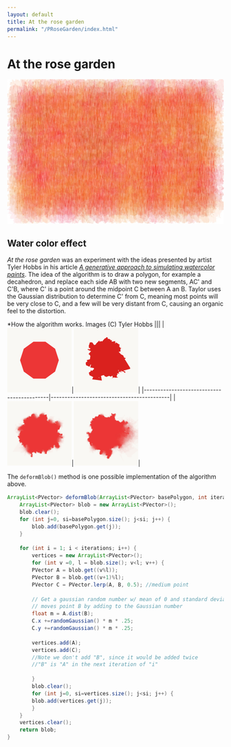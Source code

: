 ```yaml
---
layout: default
title: At the rose garden
permalink: "/PRoseGarden/index.html"
---
```

At the rose garden
==================

![image0](../assets/03-sto-extra-rose-garden-small.jpg)

Water color effect
------------------

*At the rose garden* was an experiment with the ideas presented by
artist Tyler Hobbs in his article [*A generative approach to simulating
watercolor paints*](http://www.tylerlhobbs.com/writings/watercolor). The idea of the algorithm is to draw a polygon,
for example a decahedron, and replace each side AB with two new
segments, AC\' and C\'B, where C\' is a point around the midpoint C
between A an B. Taylor uses the Gaussian distribution to determine C\'
from C, meaning most points will be very close to C, and a few will be
very distant from C, causing an organic feel to the distortion.
  
  
*How the algorithm works. Images (C) Tyler Hobbs
|||
|![figure1](../assets/ref-watercolor-01.png)|![figure2](../assets/ref-watercolor-02.png)|
|-------------------------------------------|-------------------------------------------|
|![figure3](../assets/ref-watercolor-03.png)|![figure4](../assets/ref-watercolor-04.png)|



The `deformBlob()` method is one possible implementation of the algorithm above.

``` Java
ArrayList<PVector> deformBlob(ArrayList<PVector> basePolygon, int iterations) {
    ArrayList<PVector> blob = new ArrayList<PVector>();
    blob.clear();
    for (int j=0, si=basePolygon.size(); j<si; j++) {
        blob.add(basePolygon.get(j));
    }

    for (int i = 1; i < iterations; i++) {
        vertices = new ArrayList<PVector>();
        for (int v =0, l = blob.size(); v<l; v++) {
        PVector A = blob.get((v%l));
        PVector B = blob.get((v+1)%l);
        PVector C = PVector.lerp(A, B, 0.5); //medium point

        // Get a gaussian random number w/ mean of 0 and standard deviation of m
        // moves point B by adding to the Gaussian number
        float m = A.dist(B);
        C.x +=randomGaussian() * m * .25;
        C.y +=randomGaussian() * m * .25;

        vertices.add(A);
        vertices.add(C);      
        //Note we don't add "B", since it would be added twice
        //"B" is "A" in the next iteration of "i"

        }
        blob.clear();
        for (int j=0, si=vertices.size(); j<si; j++) {
        blob.add(vertices.get(j));
        }
    }
    vertices.clear();
    return blob;
}
```
